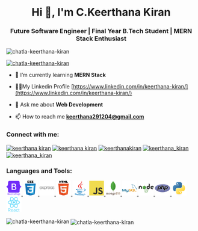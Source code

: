  <h1 align="center">Hi 👋, I'm C.Keerthana Kiran</h1>
<h3 align="center">Future Software Engineer | Final Year B.Tech Student | MERN Stack Enthusiast</h3>

<p align="left"> <img src="https://komarev.com/ghpvc/?username=chatla-keerthana-kiran&label=Profile%20views&color=0e75b6&style=flat" alt="chatla-keerthana-kiran" /> </p>

<p align="left"> <a href="https://github.com/ryo-ma/github-profile-trophy"><img src="https://github-profile-trophy.vercel.app/?username=chatla-keerthana-kiran" alt="chatla-keerthana-kiran" /></a> </p>

- 🌱 I’m currently learning **MERN Stack**

- 👨‍💻My Linkedin Profile [https://www.linkedin.com/in/keerthana-kiran/](https://www.linkedin.com/in/keerthana-kiran/)

- 💬 Ask me about **Web Development**

- 📫 How to reach me **keerthana291204@gmail.com**

<h3 align="left">Connect with me:</h3>
<p align="left">
<a href="https://linkedin.com/in/keerthana kiran" target="blank"><img align="center" src="https://raw.githubusercontent.com/rahuldkjain/github-profile-readme-generator/master/src/images/icons/Social/linked-in-alt.svg" alt="keerthana kiran" height="30" width="40" /></a>
<a href="https://kaggle.com/keerthana kiran" target="blank"><img align="center" src="https://raw.githubusercontent.com/rahuldkjain/github-profile-readme-generator/master/src/images/icons/Social/kaggle.svg" alt="keerthana kiran" height="30" width="40" /></a>
<a href="https://www.codechef.com/users/keerthanakiran" target="blank"><img align="center" src="https://cdn.jsdelivr.net/npm/simple-icons@3.1.0/icons/codechef.svg" alt="keerthanakiran" height="30" width="40" /></a>
<a href="https://www.hackerrank.com/keerthana_kiran" target="blank"><img align="center" src="https://raw.githubusercontent.com/rahuldkjain/github-profile-readme-generator/master/src/images/icons/Social/hackerrank.svg" alt="keerthana_kiran" height="30" width="40" /></a>
<a href="https://codeforces.com/profile/keerthana_kiran" target="blank"><img align="center" src="https://raw.githubusercontent.com/rahuldkjain/github-profile-readme-generator/master/src/images/icons/Social/codeforces.svg" alt="keerthana_kiran" height="30" width="40" /></a>
</p>

<h3 align="left">Languages and Tools:</h3>
<p align="left"> <a href="https://getbootstrap.com" target="_blank" rel="noreferrer"> <img src="https://raw.githubusercontent.com/devicons/devicon/master/icons/bootstrap/bootstrap-plain-wordmark.svg" alt="bootstrap" width="40" height="40"/> </a> <a href="https://www.w3schools.com/css/" target="_blank" rel="noreferrer"> <img src="https://raw.githubusercontent.com/devicons/devicon/master/icons/css3/css3-original-wordmark.svg" alt="css3" width="40" height="40"/> </a> <a href="https://expressjs.com" target="_blank" rel="noreferrer"> <img src="https://raw.githubusercontent.com/devicons/devicon/master/icons/express/express-original-wordmark.svg" alt="express" width="40" height="40"/> </a> <a href="https://www.w3.org/html/" target="_blank" rel="noreferrer"> <img src="https://raw.githubusercontent.com/devicons/devicon/master/icons/html5/html5-original-wordmark.svg" alt="html5" width="40" height="40"/> </a> <a href="https://www.java.com" target="_blank" rel="noreferrer"> <img src="https://raw.githubusercontent.com/devicons/devicon/master/icons/java/java-original.svg" alt="java" width="40" height="40"/> </a> <a href="https://developer.mozilla.org/en-US/docs/Web/JavaScript" target="_blank" rel="noreferrer"> <img src="https://raw.githubusercontent.com/devicons/devicon/master/icons/javascript/javascript-original.svg" alt="javascript" width="40" height="40"/> </a> <a href="https://www.mongodb.com/" target="_blank" rel="noreferrer"> <img src="https://raw.githubusercontent.com/devicons/devicon/master/icons/mongodb/mongodb-original-wordmark.svg" alt="mongodb" width="40" height="40"/> </a> <a href="https://www.mysql.com/" target="_blank" rel="noreferrer"> <img src="https://raw.githubusercontent.com/devicons/devicon/master/icons/mysql/mysql-original-wordmark.svg" alt="mysql" width="40" height="40"/> </a> <a href="https://nodejs.org" target="_blank" rel="noreferrer"> <img src="https://raw.githubusercontent.com/devicons/devicon/master/icons/nodejs/nodejs-original-wordmark.svg" alt="nodejs" width="40" height="40"/> </a> <a href="https://www.php.net" target="_blank" rel="noreferrer"> <img src="https://raw.githubusercontent.com/devicons/devicon/master/icons/php/php-original.svg" alt="php" width="40" height="40"/> </a> <a href="https://www.python.org" target="_blank" rel="noreferrer"> <img src="https://raw.githubusercontent.com/devicons/devicon/master/icons/python/python-original.svg" alt="python" width="40" height="40"/> </a> <a href="https://reactjs.org/" target="_blank" rel="noreferrer"> <img src="https://raw.githubusercontent.com/devicons/devicon/master/icons/react/react-original-wordmark.svg" alt="react" width="40" height="40"/> </a> </p>

<p><img align="left" src="https://github-readme-stats.vercel.app/api/top-langs?username=chatla-keerthana-kiran&show_icons=true&locale=en&layout=compact" alt="chatla-keerthana-kiran" /></p>

<p>&nbsp;<img align="center" src="https://github-readme-stats.vercel.app/api?username=chatla-keerthana-kiran&show_icons=true&locale=en" alt="chatla-keerthana-kiran" /></p>
